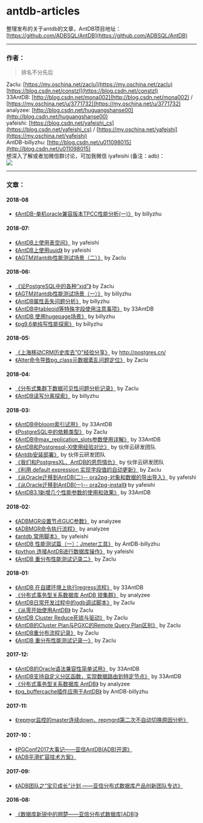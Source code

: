 # antdb-articles
整理发布的关于antdb的文章，AntDB项目地址：[https://github.com/ADBSQL/AntDB](https://github.com/ADBSQL/AntDB)

-------
### 作者：

> 排名不分先后    

Zaclu: [https://my.oschina.net/zaclu](https://my.oschina.net/zaclu) [https://blog.csdn.net/constzl](https://blog.csdn.net/constzl)    
33AntDB: [http://blog.csdn.net/mona002](http://blog.csdn.net/mona002)  / [https://my.oschina.net/u/3771732](https://my.oschina.net/u/3771732)  
analyzee: [http://blog.csdn.net/huguangshanse00](http://blog.csdn.net/huguangshanse00)   
yafeishi: [https://blog.csdn.net/yafeishi_cs](https://blog.csdn.net/yafeishi_cs) /  [https://my.oschina.net/yafeishi](https://my.oschina.net/yafeishi)    
AntDB-billyzhu: [http://blog.csdn.net/u011098015](http://blog.csdn.net/u011098015)    
想深入了解或者加微信群讨论，可加我微信 iyafeishi (备注：adb)：    
![](https://ws4.sinaimg.cn/large/006tNc79ly1fppysd6i4jj308s088q4a.jpg)

-------
### 文章：

#### 2018-08

- [《AntDB-单机oracle兼容版本TPCC性能分析(一)》](https://blog.csdn.net/u011098015/article/details/81507399)  by  billyzhu

#### 2018-07:

- [《AntDB上使用表空间》](https://blog.csdn.net/yafeishi_cs/article/details/81171097)  by  yafeishi
- [《AntDB上使用uuid》](https://blog.csdn.net/yafeishi_cs/article/details/81080031)  by yafeishi
- [《AGTM对antdb性能测试场景（二）》](https://blog.csdn.net/u011098015/article/details/80884357)  by Zaclu

#### 2018-06:

- [《论PostgreSQL中的各种“xid”》](https://blog.csdn.net/constzl/article/details/80820688)  by Zaclu
- [《AGTM对antdb性能测试场景（一）》](https://blog.csdn.net/u011098015/article/details/80855914)   by billyzhu
- [《AntDB属性丢失问题分析》](https://blog.csdn.net/u011098015/article/details/80705883)   by billyzhu
- [《AntDB中tableoid等特殊字段使用注意事项》](https://my.oschina.net/u/3771732/blog/1829664)  by  33AntDB
- [《AntDB 使用hugepage场景》](https://blog.csdn.net/u011098015/article/details/80678557)  by billyzhu
- [《pg9.6单纯写性能探索》](https://blog.csdn.net/u011098015/article/details/79761111)  by billyzhu

#### 2018-05:

* [《上海移动CRM历史库去”O”经验分享》](http://postgres.cn/news/viewone/1/339) by http://postgres.cn/
* [《Alter命令导致pg_class元数据紊乱问题定位》](https://blog.csdn.net/constzl/article/details/80277597) by Zaclu

#### 2018-04:

* [《分布式集群下数据可见性问题分析记录》](https://blog.csdn.net/constzl/article/details/79943196) by Zaclu
* [《AntDB读写分离探索》](https://blog.csdn.net/u011098015/article/details/79803986) by billyzhu

#### 2018-03:

* [《AntDB中bloom索引试用》](https://my.oschina.net/u/3771732/blog/1785000) by 33AntDB
* [《PostgreSQL中的依赖类型》](https://my.oschina.net/zaclu/blog/1785748) by Zaclu
* [《AntDB中max_replication_slots参数使用详解》](https://blog.csdn.net/mona002/article/details/79610670)  by  33AntDB
* [《AntDB和Postgresql-Xl使用经验对比》](http://blog.huoban.com/2018/03/14/antdb%E5%92%8Cpostgresql-xl%E4%BD%BF%E7%94%A8%E7%BB%8F%E9%AA%8C%E5%AF%B9%E6%AF%94/) by 伙伴云研发团队
* [《Antdb安装部署》](http://blog.huoban.com/2018/03/14/antdb%E5%AE%89%E8%A3%85%E9%83%A8%E7%BD%B2/) by 伙伴云研发团队
* [《我们和PostgresXL、AntDB的恩怨情仇》](http://blog.huoban.com/2018/03/12/%E6%88%91%E4%BB%AC%E5%92%8Cpostgresxl%E3%80%81antdb%E7%9A%84%E6%81%A9%E6%80%A8%E6%83%85%E4%BB%87/) by 伙伴云研发团队
* [《利用 default expression 实现字段值的自动更新》](https://my.oschina.net/zaclu/blog/1630402) by Zaclu
* [《从Oracle迁移到AntDB(二)-- ora2pg-对象和数据的导出导入》](https://yafeishi.com/archives/ora2pg-export-import.html) by yafeishi
* [《从Oracle迁移到AntDB(一)-- ora2pg-install》](https://yafeishi.com/archives/ora2pgisntall.html) by yafeishi
* [《AntDB3.1新增几个性能参数的使用和效果》](https://my.oschina.net/u/3771732/blog/1627271) by 33AntDB

#### 2018-02:

* [《ADBMGR设置节点GUC参数》](http://blog.csdn.net/huguangshanse00/article/details/79402925) by analyzee
* [《ADBMGR命令执行流程》](http://blog.csdn.net/huguangshanse00/article/details/79402809) by analyzee
* [《antdb 常用脚本》](https://yafeishi.com/archives/antdbscripts.html) by yafeishi
* [《AntDB 性能测试篇（一）：Jmeter工具》](http://blog.csdn.net/u011098015/article/details/79280582) by AntDB-billyzhu
* [《python 连接AntDB进行数据库操作》](https://yafeishi.com/archives/pythonconnectantdb.html) by yafeishi
* [《AntDB 重分布性能测试记录二》](https://my.oschina.net/zaclu/blog/1616923) by Zaclu

#### 2018-01:

* [《AntDB 在自建环境上执行regress流程》](http://blog.csdn.net/mona002/article/details/78982711) by 33AntDB
* [《分布式事务型关系数据库 AntDB 锁集群》](http://blog.csdn.net/huguangshanse00/article/details/78948199) by analyzee
* [《AntDB日常开发过程中的gdb调试脚本》](https://my.oschina.net/zaclu/blog/1609138) by Zaclu
* [《从零开始使用AntDB》](https://my.oschina.net/zaclu/blog/1611588) by Zaclu
* [《AntDB Cluster Reduce死锁与驱动》](https://my.oschina.net/zaclu/blog/1612917) by Zaclu
* [《AntDB的Cluster Plan与PGXC的Remote Query Plan区别》](https://my.oschina.net/zaclu/blog/1613502) by Zaclu
* [《AntDB重分布流程记录》](https://my.oschina.net/zaclu/blog/1615531) by  Zaclu
* [《AntDB 重分布性能测试记录一》](https://my.oschina.net/zaclu/blog/1616368) by Zaclu

#### 2017-12:

*  [《AntDB的Oracle语法兼容性简单试用》](http://blog.csdn.net/mona002/article/details/78832633) by 33AntDB
*  [《AntDB支持自定义分区函数，实现数据路由到特定节点》](http://blog.csdn.net/mona002/article/details/78892212) by 33AntDB
*  [《分布式事务型关系数据库 AntDB》](http://blog.csdn.net/huguangshanse00/article/details/78805075) by analyzee
*  [《pg_buffercache插件应用于AntDB》](http://blog.csdn.net/u011098015/article/details/78930603) by AntDB-billyzhu

#### 2017-11:

* [《repmgr监控的master连续down，repmgrd第二次不自动切换原因分析》](https://mp.weixin.qq.com/s?__biz=MzAxNTczNTM5Mw==&mid=2247483788&idx=1&sn=3af4ddae806138695b489ace17c493b7&chksm=9bfece82ac89479481d02bcea065f294e4184093bac593b9fda93dcb187ce7fd311295b300b2&scene=38#wechat_redirect)

#### 2017-10：

* [《PGConf2017大事记——亚信AntDB(ADB)开源》](https://mp.weixin.qq.com/s?__biz=MzAxNTczNTM5Mw==&mid=2247483774&idx=1&sn=383f3cbb3954fccfcb23b1e5d637d9f4&chksm=9bfece70ac894766278ed551f85c20edf843ad58f5db6f15b30dc8fb145dedba31da6798d76f&scene=38#wechat_redirect)
* [《ADB平滑扩容技术方案》](https://mp.weixin.qq.com/s?__biz=MzAxNTczNTM5Mw==&mid=2247483759&idx=1&sn=54254bd107beff8886c3397ad6ba174c&chksm=9bfece61ac89477730ef92f1f510e7afdea3cee9a2b79548dc4d8bde452f62d8910d53d2e117&scene=38#wechat_redirect)

#### 2017-09:

* [《ADB团队之“宝贝成长”计划 ——亚信分布式数据库产品创新团队专访》](https://mp.weixin.qq.com/s?__biz=MzAxNTczNTM5Mw==&mid=2247483733&idx=1&sn=00dc04d28c473524721079e00cab0dc9&chksm=9bfece5bac89474d893eecaa1cd6a5fc9bd7b040d14eb11da8ea1cf7e27a7422ca4e3320b755&scene=38#wechat_redirect)

#### 2016-08:

* [《数据库新锐中的翘楚——亚信分布式数据库[ADB]》](https://mp.weixin.qq.com/s?__biz=MzAxNTczNTM5Mw==&mid=2247483688&idx=1&sn=67f9e23be517795497517d464ec1064d&scene=38#wechat_redirect)


